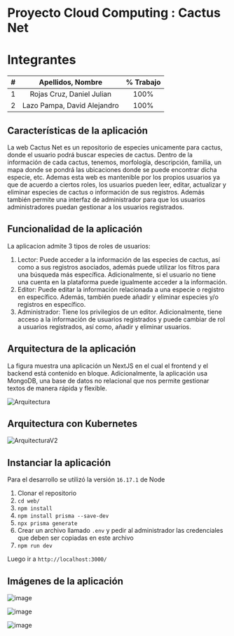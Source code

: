 # Proyecto Cloud Computing : Cactus Net
# Integrantes
|  **#** |  **Apellidos, Nombre** | **% Trabajo** |
| :---: | :---: | :---: |
|  1 | Rojas Cruz, Daniel Julian | 100% |
|  2 | Lazo Pampa, David Alejandro| 100% |
## Características de la aplicación
La web Cactus Net es un repositorio de especies unicamente para cactus, donde el usuario podrá buscar especies de cactus. Dentro de la información de cada cactus, tenemos, morfología, descripción, familia, un mapa donde se pondrá las ubicaciones donde se puede encontrar dicha especie, etc. Ademas esta web es mantenible por los propios usuarios ya que de acuerdo a ciertos roles, los usuarios pueden leer, editar, actualizar y eliminar especies de cactus o información de sus registros. Además también permite una interfaz de administrador para que los usuarios administradores puedan gestionar a los usuarios registrados.
## Funcionalidad de la aplicación
La aplicacion admite 3 tipos de roles de usuarios:
1.	Lector: Puede acceder a la información de las especies de cactus, así como a sus registros asociados, además puede utilizar los filtros para una búsqueda más específica. Adicionalmente, si el usuario no tiene una cuenta en la plataforma puede igualmente acceder a la información.
2.	Editor: Puede editar la información relacionada a una especie o registro en específico. Además, también puede añadir y eliminar especies y/o registros en específico. 
3.	Administrador: Tiene los privilegios de un editor. Adicionalmente, tiene acceso a la información de usuarios registrados y puede cambiar de rol a usuarios registrados, así como, añadir y eliminar usuarios.

## Arquitectura de la aplicación
La figura muestra una aplicación un NextJS en el cual el frontend y el backend está contenido en bloque. Adicionalmente, la aplicación usa MongoDB, una base de datos no relacional que nos permite gestionar textos de manera rápida y flexible. 

![Arquitectura](https://user-images.githubusercontent.com/34191864/193142008-a9d61288-15ee-4937-aefd-fd27feaa8b93.jpg)

## Arquitectura con Kubernetes
![ArquitecturaV2](https://user-images.githubusercontent.com/40555746/201862263-7f9463a1-0a3f-43a8-9d16-5116cedd61ca.png)

## Instanciar la aplicación
Para el desarrollo se utilizó la versión `16.17.1` de Node 

1. Clonar el repositorio
2. `cd web/`
3. `npm install`
4. `npm install prisma --save-dev`
5. `npx prisma generate`
6. Crear un archivo llamado `.env` y pedir al administrador las credenciales que deben ser copiadas en este archivo
7. `npm run dev`

Luego ir a `http://localhost:3000/`

## Imágenes de la aplicación

![image](https://user-images.githubusercontent.com/34191864/193143316-3499a914-b579-47e3-bee8-1bab4aeb8d27.png)

![image](https://user-images.githubusercontent.com/34191864/193143416-616d1c69-8c6b-45bd-8871-654031b5e9b5.png)

![image](https://user-images.githubusercontent.com/34191864/193143474-bb069273-82a8-4b47-98d4-79e24a91d6aa.png)


